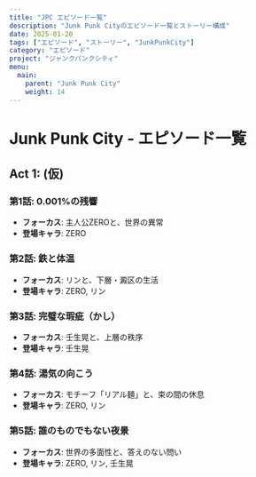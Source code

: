 ```yaml
---
title: "JPC エピソード一覧"
description: "Junk Punk Cityのエピソード一覧とストーリー構成"
date: 2025-01-20
tags: ["エピソード", "ストーリー", "JunkPunkCity"]
category: "エピソード"
project: "ジャンクパンクシティ"
menu:
  main:
    parent: "Junk Punk City"
    weight: 14
---
```


# Junk Punk City - エピソード一覧

## Act 1: (仮)

### 第1話: 0.001%の残響
- **フォーカス**: 主人公ZEROと、世界の異常
- **登場キャラ**: ZERO

### 第2話: 鉄と体温
- **フォーカス**: リンと、下層・澱区の生活
- **登場キャラ**: ZERO, リン

### 第3話: 完璧な瑕疵（かし）
- **フォーカス**: 壬生晃と、上層の秩序
- **登場キャラ**: 壬生晃

### 第4話: 湯気の向こう
- **フォーカス**: モチーフ「リアル麺」と、束の間の休息
- **登場キャラ**: ZERO, リン

### 第5話: 誰のものでもない夜景
- **フォーカス**: 世界の多面性と、答えのない問い
- **登場キャラ**: ZERO, リン, 壬生晃

